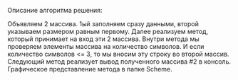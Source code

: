 Описание алгоритма решения:

Объявляем 2 массива. 1ый заполняем сразу данными, второй указываем размером равным первому. 
Далее реализуем метод, который принимает на вход эти 2 массива. Внутри метода мы проверяем элементы массива на количество символов. И если количество символов <= 3, то мы вносим эту строку во второй массив.
Следующий метод реализует вывод полученного массива #2 в консоль.
Графическое представление метода в папке Scheme.
